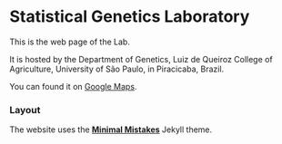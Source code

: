 # Statistical Genetics Laboratory

This is the web page of the Lab.

It is hosted by the Department of Genetics, Luiz de Queiroz College of
Agriculture, University of São Paulo, in Piracicaba, Brazil.

You can found it on [Google Maps](https://goo.gl/maps/s7iJi).

### Layout

The website uses the **[Minimal Mistakes](http://mmistakes.github.io/minimal-mistakes)**  Jekyll theme.
